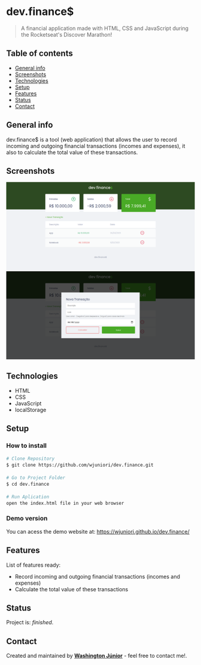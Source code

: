 # dev.finance$
> A financial application made with HTML, CSS and JavaScript during the Rocketseat's Discover Marathon!

## Table of contents
* [General info](#general-info)
* [Screenshots](#screenshots)
* [Technologies](#technologies)
* [Setup](#setup)
* [Features](#features)
* [Status](#status)
* [Contact](#contact)

## General info
dev.finance$ is a tool (web application) that allows the user to record incoming and outgoing financial transactions (incomes and expenses), it also to calculate the total value of these transactions.

## Screenshots
![Dashboard screenshot](./.github/dashboard.png)
![New Transaction screenshot](./.github/new-transaction.png)

## Technologies
* HTML
* CSS
* JavaScript
* localStorage

## Setup

### How to install

```bash
# Clone Repository
$ git clone https://github.com/wjuniori/dev.finance.git

# Go to Project Folder
$ cd dev.finance

# Run Aplication
open the index.html file in your web browser
```

### Demo version

You can acess the demo website at: https://wjuniori.github.io/dev.finance/

## Features
List of features ready:
* Record incoming and outgoing financial transactions (incomes and expenses)
* Calculate the total value of these transactions

## Status
Project is: _finished_.

## Contact
Created and maintained by **[Washington Júnior](https://github.com/wjuniori/)** - feel free to contact me!.
